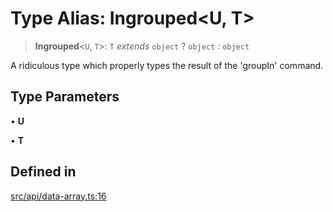 # Type Alias: Ingrouped\<U, T\>

> **Ingrouped**\<`U`, `T`\>: `T` *extends* `object` ? `object` : `object`

A ridiculous type which properly types the result of the 'groupIn' command.

## Type Parameters

• **U**

• **T**

## Defined in

[src/api/data-array.ts:16](https://github.com/blacksmithgu/datacore/blob/b2f12b09abf3864956181ba4f5c7075bc281ce27/src/api/data-array.ts#L16)
